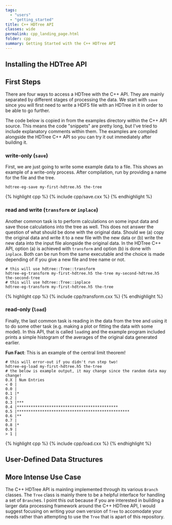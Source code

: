 ```yaml
---
tags:
  - "users"
  - "getting_started"
title: C++ HDTree API
classes: wide
permalink: cpp_landing_page.html
folder: cpp
summary: Getting Started with the C++ HDTree API
---
```


## Installing the HDTree API


## First Steps
There are four ways to access a HDTree with the C++ API.
They are mainly separated by different stages of processing the data.
We start with `save` since you will first need to write a HDF5 file
with an HDTree in it in order to be able to go further.

The code below is copied in from the examples directory
within the C++ API source. This means the code "snippets" are pretty long,
but I've tried to include explanatory comments within them.
The examples are compiled alongside the HDTree C++ API so you
can try it out immediately after building it.

### write-only (`save`)
First, we are just going to write some example data to a file.
This shows an example of a write-only process. After compilation,
run by providing a name for the file and the tree.
```
hdtree-eg-save my-first-hdtree.h5 the-tree
```

{% highlight cpp %}
{% include cpp/save.cxx %}
{% endhighlight %}

### read and write (`transform` or `inplace`)
Another common task is to perform calculations on some input data
and save those calculations into the tree as well. This does not answer
the question of what should be done with the original data. Should we
(a) copy the original data and write it to a new file with the new data 
or (b) write the new data into the input file alongside the original data.
In the HDTree C++ API, option (a) is achieved with `transform` and option
(b) is done with `inplace`. Both can be run from the same executable and
the choice is made depending of if you give a new file and tree name or 
not.
```
# this will use hdtree::Tree::transform
hdtree-eg-transform my-first-hdtree.h5 the-tree my-second-hdtree.h5 the-second-tree
# this will use hdtree::Tree::inplace
hdtree-eg-transform my-first-hdtree.h5 the-tree
```
{% highlight cpp %}
{% include cpp/transform.cxx %}
{% endhighlight %}

### read-only (`load`)
Finally, the last common task is reading in the data from the tree and using
it to do some other task (e.g. making a plot or fitting the data with some
model). In this API, that is called `load`ing and the example program included
prints a simple histogram of the averages of the original data generated earlier.

**Fun Fact**: This is an example of the central limit theorem!

```
# this will error-out if you didn't run step two!
hdtree-eg-load my-first-hdtree.h5 the-tree
# the below is example output, it may change since the random data may change!
0.X | Num Entries
< 0 |
0.0 |
0.1 |*
0.2 |
0.3 |***
0.4 |********************************************
0.5 |*************************************************
0.6 |**
0.7 |
0.8 |*
0.9 |
> 1 |
```
{% highlight cpp %}
{% include cpp/load.cxx %}
{% endhighlight %}

## User-Defined Data Structures

## More Intense Use Case
The C++ HDTree API is mainling implemented through its
various `Branch` classes. The `Tree` class is mainly there
to be a helpful interface for handling a set of `Branch`es.
I point this out because if you are interested in building
a larger data processing framework around the C++ HDTree API,
I would suggest focusing on writing your own version of `Tree`
to accomodate your needs rather than attempting to use the `Tree`
that is apart of this repository.

